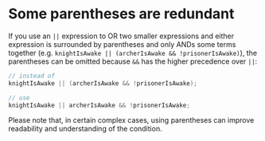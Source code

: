 # Some parentheses are redundant

If you use an `||` expression to OR two smaller expressions and either expression is surrounded by parentheses and only ANDs some terms together (e.g. `knightIsAwake || (archerIsAwake && !prisonerIsAwake)`), the parentheses can be omitted because `&&` has the higher precedence over `||`:

```java
// instead of
knightIsAwake || (archerIsAwake && !prisonerIsAwake);

// use
knightIsAwake || archerIsAwake && !prisonerIsAwake;
```

Please note that, in certain complex cases, using parentheses can improve readability and understanding of the condition.